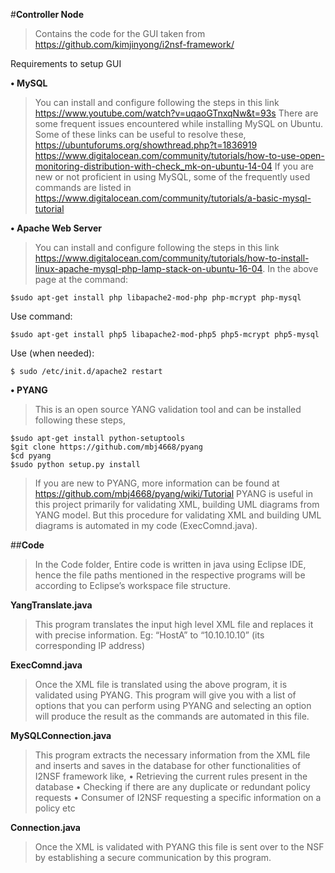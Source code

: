 #**Controller Node**
>Contains the code for the GUI taken from https://github.com/kimjinyong/i2nsf-framework/

Requirements to setup GUI

**•	MySQL**

>You can install and configure following the steps in this link
https://www.youtube.com/watch?v=uqaoGTnxqNw&t=93s
>There are some frequent issues encountered while installing MySQL on Ubuntu. Some of these links can be useful to resolve these,
https://ubuntuforums.org/showthread.php?t=1836919
https://www.digitalocean.com/community/tutorials/how-to-use-open-monitoring-distribution-with-check_mk-on-ubuntu-14-04
>If you are new or not proficient in using MySQL, some of the frequently used commands are listed in https://www.digitalocean.com/community/tutorials/a-basic-mysql-tutorial

**•	Apache Web Server**

>You can install and configure following the steps in this link https://www.digitalocean.com/community/tutorials/how-to-install-linux-apache-mysql-php-lamp-stack-on-ubuntu-16-04.
In the above page at the command: 
```
$sudo apt-get install php libapache2-mod-php php-mcrypt php-mysql
```

Use command: 

```
$sudo apt-get install php5 libapache2-mod-php5 php5-mcrypt php5-mysql
```
Use (when needed):

``
$ sudo /etc/init.d/apache2 restart
``

**•	PYANG**

>This is an open source YANG validation tool and can be installed following these steps,
```
$sudo apt-get install python-setuptools
$git clone https://github.com/mbj4668/pyang
$cd pyang
$sudo python setup.py install
```

>If you are new to PYANG, more information can be found at https://github.com/mbj4668/pyang/wiki/Tutorial
>PYANG is useful in this project primarily for validating XML, building UML diagrams from YANG model. But this procedure for validating XML and building UML diagrams is automated in my code (ExecComnd.java).

##**Code**

>In the Code folder,
>Entire code is written in java using Eclipse IDE, hence the file paths mentioned in the respective programs will be according to Eclipse’s workspace file structure.

**YangTranslate.java**

>This program translates the input high level XML file and replaces it with precise information.
>Eg: “HostA” to “10.10.10.10” (its corresponding IP address)

**ExecComnd.java**

>Once the XML file is translated using the above program, it is validated using PYANG.
This program will give you with a list of options that you can perform using PYANG and selecting an option will produce the result as the commands are automated in this file.

**MySQLConnection.java**

>This program extracts the necessary information from the XML file and inserts and saves in the database for other functionalities of I2NSF framework like,
>•	Retrieving the current rules present in the database
>•	Checking if there are any duplicate or redundant policy requests
>•	Consumer of I2NSF requesting a specific information on a policy etc

**Connection.java**

>Once the XML is validated with PYANG this file is sent over to the NSF by establishing a secure communication by this program.
